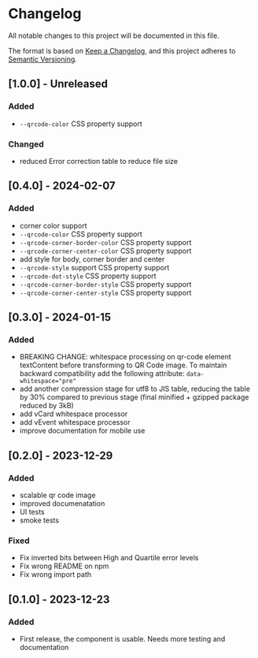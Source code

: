 # Changelog

All notable changes to this project will be documented in this file.

The format is based on [Keep a Changelog](https://keepachangelog.com/en/1.0.0/),
and this project adheres to [Semantic Versioning](https://semver.org/spec/v2.0.0.html).

## [1.0.0] - Unreleased

### Added

- `--qrcode-color` CSS property support

### Changed

- reduced Error correction table to reduce file size


## [0.4.0] - 2024-02-07

### Added

- corner color support
- `--qrcode-color` CSS property support
- `--qrcode-corner-border-color` CSS property support
- `--qrcode-corner-center-color` CSS property support
- add style for body, corner border and center
- `--qrcode-style` support CSS property support
- `--qrcode-dot-style` CSS property support
- `--qrcode-corner-border-style` CSS property support
- `--qrcode-corner-center-style` CSS property support

## [0.3.0] - 2024-01-15

### Added

- BREAKING CHANGE: whitespace processing on qr-code element textContent before transforming to QR Code image. To maintain backward compatibility add the following attribute: `data-whitespace="pre"`
- add another compression stage for utf8 to JIS table, reducing the table by 30% compared to previous stage (final minified + gzipped package reduced by 3kB)
- add vCard whitespace processor
- add vEvent whitespace processor
- improve documentation for mobile use

## [0.2.0] - 2023-12-29

### Added

- scalable qr code image
- improved documenatation
- UI tests
- smoke tests

### Fixed

- Fix inverted bits between High and Quartile error levels
- Fix wrong README on npm
- Fix wrong import path

## [0.1.0] - 2023-12-23

### Added

- First release, the component is usable. Needs more testing and documentation


